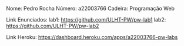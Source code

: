 Nome: Pedro Rocha
Número: a22003766
Cadeira: Programação Web

Link Enunciados:
lab1: https://github.com/ULHT-PW/pw-lab1
lab2: https://github.com/ULHT-PW/pw-lab2

Link Heroku:
https://dashboard.heroku.com/apps/a22003766-pw-labs
